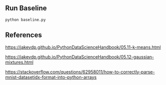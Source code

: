 
## Run Baseline 

```
python baseline.py 
```

## References

https://jakevdp.github.io/PythonDataScienceHandbook/05.11-k-means.html

https://jakevdp.github.io/PythonDataScienceHandbook/05.12-gaussian-mixtures.html

https://stackoverflow.com/questions/62958011/how-to-correctly-parse-mnist-datasetidx-format-into-python-arrays
